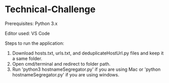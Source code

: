 # Technical-Challenge

Prerequisites: 
 Python 3.x
 
Editor used: VS Code 

Steps to run the application:

1. Download hosts.txt, urls.txt, and deduplicateHostUrl.py files and keep it a same folder.
2. Open cmd/terminal and redirect to folder path.
3. Run 'python3 hostnameSegregator.py' if you are using Mac or 'python hostnameSegregator.py' if you are using windows.

